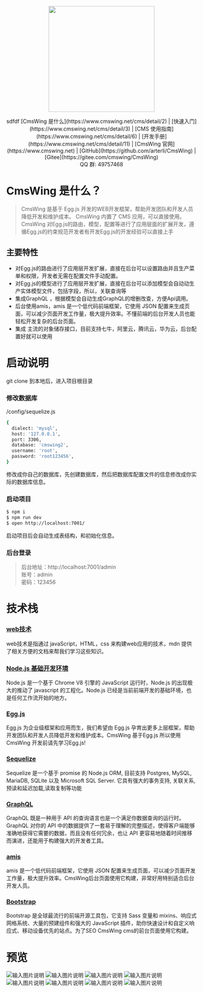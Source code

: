 <div align="center">
  <p>
    <img width="280" src="https://oss.cmswing.com/gitee/logo_dark.svg">
  </p>
sdfdf 
[CmsWing 是什么](https://www.cmswing.net/cms/detail/2) |
[快速入门](https://www.cmswing.net/cms/detail/3) |
[CMS 使用指南](https://www.cmswing.net/cms/detail/6) |
[开发手册](https://www.cmswing.net/cms/detail/11) |
[CmsWing 官网](https://www.cmswing.net) |
[GitHub](https://github.com/arterli/CmsWing) |
[Gitee](https://gitee.com/cmswing/CmsWing) 

</div>

<div align="center">
  QQ 群: 49757468
</div>

# CmsWing 是什么？

> CmsWing 是基于 Egg.js 开发的WEB开发框架，帮助开发团队和开发人员降低开发和维护成本。
> CmsWing 内置了 CMS 应用，可以直接使用。
> CmsWing 对Egg.js的路由，模型，配置等进行了应用层面的扩展开发，遵循Egg.js的约束规范开发者有开发Egg.js的开发经验可以直接上手

## 主要特性
* 对Egg.js的路由进行了应用层开发扩展，直接在后台可以设置路由并且生产菜单和权限，开发者无需在配置文件手动配置。
* 对Egg.js的模型进行了应用层开发扩展，直接在后台可以添加模型会自动动生产实体模型文件，包括字段，所以，关联查询等
* 集成GraphQL ，根据模型会自动生成GraphQL的增删改查，方便Api调用。
* 后台使用amis，amis 是一个低代码前端框架，它使用 JSON 配置来生成页面，可以减少页面开发工作量，极大提升效率。不懂前端的后台开发人员也能轻松开发复杂的后台页面。
* 集成 主流的对象储存接口，目前支持七牛，阿里云，腾讯云，华为云，后台配置好就可以使用
# 启动说明
git clone 到本地后，进入项目根目录
### 修改数据库
/config/sequelize.js
```bash
{
  dialect: 'mysql',
  host: '127.0.0.1',
  port: 3306,
  database: 'cmswing2',
  username: 'root',
  password: 'root123456',
}
```
修改成你自己的数据库，先创建数据库，然后把数据库配置文件的信息修改成你实际的数据库信息。
### 启动项目

```bash
$ npm i
$ npm run dev
$ open http://localhost:7001/
```
启动项目后会自动生成表结构，和初始化信息。
### 后台登录

> 后台地址：http://localhost:7001/admin  
> 账号：admin  
> 密码：123456  

# 技术栈
### [web技术](https://developer.mozilla.org/zh-CN/docs/Web/Guide)
web技术是指通过 javaScript，HTML，css 来构建web应用的技术，mdn 提供了相关方便的文档来帮我们学习这些知识。

### [Node.js 基础开发环境](https://nodejs.org/zh-cn/)
Node.js 是一个基于 Chrome V8 引擎的 JavaScript 运行时，Node.js 的出现极大的推动了 javascript 的工程化。Node.js 已经是当前前端开发的基础环境，也是任何工作流开始的地方。

### [Egg.js](https://www.eggjs.org/zh-CN)
Egg.js 为企业级框架和应用而生，我们希望由 Egg.js 孕育出更多上层框架，帮助开发团队和开发人员降低开发和维护成本。CmsWing 基于Egg.js 所以使用CmsWing 开发前请先学习Egg.js!

### [Sequelize](https://www.sequelize.cn/)
Sequelize 是一个基于 promise 的 Node.js ORM, 目前支持 Postgres, MySQL, MariaDB, SQLite 以及 Microsoft SQL Server. 它具有强大的事务支持, 关联关系, 预读和延迟加载,读取复制等功能

### [GraphQL](https://graphql.cn/)
GraphQL 既是一种用于 API 的查询语言也是一个满足你数据查询的运行时。 GraphQL 对你的 API 中的数据提供了一套易于理解的完整描述，使得客户端能够准确地获得它需要的数据，而且没有任何冗余，也让 API 更容易地随着时间推移而演进，还能用于构建强大的开发者工具。

### [amis](https://aisuda.bce.baidu.com/amis/zh-CN/docs/index)
amis 是一个低代码前端框架，它使用 JSON 配置来生成页面，可以减少页面开发工作量，极大提升效率。CmsWing后台页面使用它构建，非常好用特别适合后台开发人员。

### [Bootstrap](https://v5.bootcss.com/)
Bootstrap 是全球最流行的前端开源工具包，它支持 Sass 变量和 mixins、响应式网格系统、大量的预建组件和强大的 JavaScript 插件，助你快速设计和自定义响应式、移动设备优先的站点。为了SEO CmsWing cms的前台页面使用它构建。



# 预览
![输入图片说明](https://data.cmswing.com/gitee/iShot_2022-09-09_13.26.23.png)
![输入图片说明](https://data.cmswing.com/gitee/BE7BB4FF53BB4011E2DFB8686C61B8BD.jpg)
![输入图片说明](https://data.cmswing.com/gitee/C3798F02C41884147C6791148935F746.jpg)
![输入图片说明](https://data.cmswing.com/gitee/C3798F02C41884147C6791148935F746.jpg)
![输入图片说明](https://data.cmswing.com/gitee/6EAB0DA1CE6D743FC6D5D8270C5DA924.jpg)
![输入图片说明](https://data.cmswing.com/gitee/0BE3FE2BD732C373611A5BC90C881CB6.jpg)
![输入图片说明](https://data.cmswing.com/gitee/63CCF1DA0C6BE8D68E23F0D8EDB59863.jpg)
![输入图片说明](https://data.cmswing.com/gitee/BC1186A10175E13EFAAD54A05B7D602B.jpg)